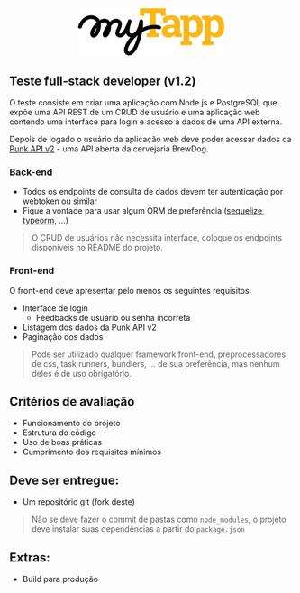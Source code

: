 <p align="center">
  <img width="260" src="https://raw.githubusercontent.com/myTapp/temos-vagas/master/logo_mytapp_primario.png?raw=true">
</p>

## Teste full-stack developer (v1.2)
O teste consiste em criar uma aplicação com Node.js e PostgreSQL que expõe uma API REST de um CRUD de usuário e uma aplicação web contendo uma interface para login e acesso a dados de uma API externa.

Depois de logado o usuário da aplicação web deve poder acessar dados da [Punk API v2](https://punkapi.com/) - uma API aberta da cervejaria BrewDog.

### Back-end
- Todos os endpoints de consulta de dados devem ter autenticação por webtoken ou similar
- Fique a vontade para usar algum ORM de preferência ([sequelize](https://github.com/sequelize/sequelize), [typeorm](https://github.com/typeorm/typeorm), ...)

> O CRUD de usuários não necessita interface, coloque os endpoints disponíveis no README do projeto.

### Front-end
O front-end deve apresentar pelo menos os seguintes requisitos:
  - Interface de login
    - Feedbacks de usuário ou senha incorreta
  - Listagem dos dados da Punk API v2
  - Paginação dos dados
  
> Pode ser utilizado qualquer framework front-end, preprocessadores de css, task runners, bundlers, ... de sua preferência, mas nenhum deles é de uso obrigatório.

## Critérios de avaliação
- Funcionamento do projeto
- Estrutura do código
- Uso de boas práticas
- Cumprimento dos requisitos mínimos

## Deve ser entregue:
- Um repositório git (fork deste)
> Não se deve fazer o commit de pastas como `node_modules`, o projeto deve instalar suas dependências a partir do `package.json`

## Extras:
- Build para produção
